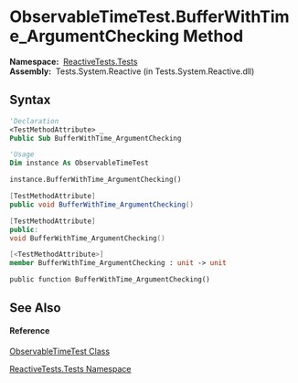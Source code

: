 # ObservableTimeTest.BufferWithTime\_ArgumentChecking Method

**Namespace:**  [ReactiveTests.Tests](ReactiveTests.Tests\ReactiveTests.Tests.md)  
**Assembly:**  Tests.System.Reactive (in Tests.System.Reactive.dll)

## Syntax

```vb
'Declaration
<TestMethodAttribute> _
Public Sub BufferWithTime_ArgumentChecking
```

```vb
'Usage
Dim instance As ObservableTimeTest

instance.BufferWithTime_ArgumentChecking()
```

```csharp
[TestMethodAttribute]
public void BufferWithTime_ArgumentChecking()
```

```c++
[TestMethodAttribute]
public:
void BufferWithTime_ArgumentChecking()
```

```fsharp
[<TestMethodAttribute>]
member BufferWithTime_ArgumentChecking : unit -> unit 
```

```jscript
public function BufferWithTime_ArgumentChecking()
```

## See Also

#### Reference

[ObservableTimeTest Class](ObservableTimeTest\ObservableTimeTest.md)

[ReactiveTests.Tests Namespace](ReactiveTests.Tests\ReactiveTests.Tests.md)




